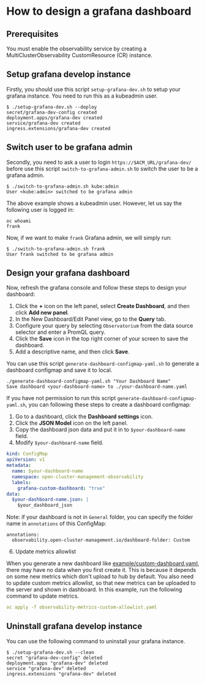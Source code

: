 # How to design a grafana dashboard

## Prerequisites

You must enable the observability service by creating a MultiClusterObservability CustomResource (CR) instance.

## Setup grafana develop instance

Firstly, you should use this script `setup-grafana-dev.sh` to setup your grafana instance. You need to run this as a kubeadmin user.

```
$ ./setup-grafana-dev.sh --deploy
secret/grafana-dev-config created
deployment.apps/grafana-dev created
service/grafana-dev created
ingress.extensions/grafana-dev created
```

## Switch user to be grafana admin

Secondly, you need to ask a user to login `https://$ACM_URL/grafana-dev/` before use this script `switch-to-grafana-admin.sh` to switch the user to be a grafana admin.

```
$ ./switch-to-grafana-admin.sh kube:admin
User <kube:admin> switched to be grafana admin
```
The above example shows a kubeadmin user. However, let us say the following user is logged in:
```
oc whoami
frank
```
Now, if we want to make `frank` Grafana admin, we will simply run:
```
$ ./switch-to-grafana-admin.sh frank
User frank switched to be grafana admin
```

## Design your grafana dashboard

Now, refresh the grafana console and follow these steps to design your dashboard:

1. Click the **+** icon on the left panel, select **Create Dashboard**, and then click **Add new panel**.
2. In the New Dashboard/Edit Panel view, go to the **Query** tab.
3. Configure your query by selecting `Observatorium` from the data source selector and enter a PromQL query.
4. Click the **Save** icon in the top right corner of your screen to save the dashboard.
5. Add a descriptive name, and then click **Save**.

You can use this script `generate-dashboard-configmap-yaml.sh` to generate a dashboard configmap and save it to local.

```
./generate-dashboard-configmap-yaml.sh "Your Dashboard Name"
Save dashboard <your-dashboard-name> to ./your-dashboard-name.yaml
```

If you have not permission to run this script `generate-dashboard-configmap-yaml.sh`, you can following these steps to create a dashboard configmap:

1. Go to a dashboard, click the **Dashboard settings** icon.
2. Click the **JSON Model** icon on the left panel.
3. Copy the dashboard json data and put it in to `$your-dashboard-name` field.
4. Modify `$your-dashboard-name` field.

```yaml
kind: ConfigMap
apiVersion: v1
metadata:
  name: $your-dashboard-name
  namespace: open-cluster-management-observability
  labels:
    grafana-custom-dashboard: "true"
data:
  $your-dashboard-name.json: |
    $your_dashboard_json
```

Note: if your dashboard is not in `General` folder,  you can specify the folder name in `annotations` of this ConfigMap:
```
annotations:
  observability.open-cluster-management.io/dashboard-folder: Custom
```

6. Update metrics allowlist

When you generate a new dashboard like [example/custom-dashboard.yaml](example/custom-dashboard.yaml), there may have no data when you first create it. This is because it depends on some new metrics which don't upload to hub by default. You also need to update custom metrics allowlist, so that new metrics can be uploaded to the server and shown in dashboard. In this example, run the following command to update metrics.
```yaml
oc apply -f observability-metrics-custom-allowlist.yaml
```

## Uninstall grafana develop instance

You can use the following command to uninstall your grafana instance.

```
$ ./setup-grafana-dev.sh --clean
secret "grafana-dev-config" deleted
deployment.apps "grafana-dev" deleted
service "grafana-dev" deleted
ingress.extensions "grafana-dev" deleted
```
